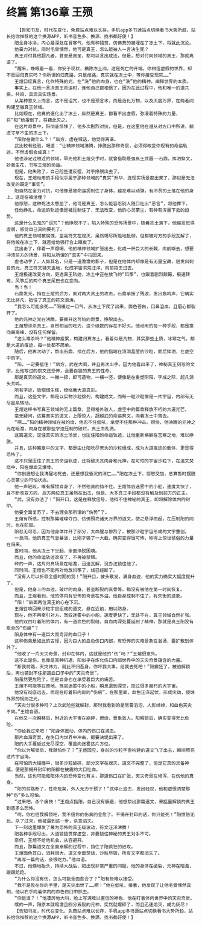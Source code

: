 # 终篇 第136章 王殒
        【告知书友，时代在变化，免费站点难以长存，手机app多书源站点切换看书大势所趋，站长给你推荐的这个换源APP，听书音色多、换源、找书都好使！】
       阳全身冰冷，内心最深处在冒寒气，他有种错觉，仿佛真的被埋在了冻土下，将就此沉沦。
       他奋力对抗，同时毛骨悚然，他可是真王，怎么能被人一言决生死？
       真王对付其他超凡者，甚至是真圣，都可以言出成法，但是，想对付同领域的真王，那就离谱了。
       “醒来，睁眼看一看，你安于现状，横陈冻土间，这是死亡的开端。你相信虚假的世界，却不愿回归真实吗？你所谓的归真路，只是歧路，真实就在冻土中，等你接受现实……”
       王煊口绽真言，化作特殊的光，在“洗”他的肉身，也在“洗”他的精神，阐释世界的本质。
       事实上，在他一言决真王命运时，连他自己都相信了，因为在此过程中，他和唯一的道共振，共鸣，具现真实场景。
       从某种意义上而言，这不是诅咒，也不是预言术，而是造化万物，以及灭度万界，在两者间构建至强真王领域。
       比如现在，他真的造化出了冻土，纵然是真王，都看不出虚假，弥漫着特殊的力量，将“阳”给撂倒了，将藉此灭之。
       在这片奇景中，阳彻底惊悚了，他多次剧烈对抗，但是，在这里他在遵从对方口中所讲，躺进寸草不生的冻土下。
       “阳你在做什么？！”后方，虚在喊话，他觉得离谱。
       武比较有经验，喝道：“让精神领域沸腾，挣脱出那种奇景，必须得改变你现有的命运轨迹，不然虚假会成真！”
       他也涉足过相近的领域，早先他和王煊交手时，就曾借助最强真王武器——石鼎，挥洒祭文，妙鼎生花，书写王煊的命运。
       但是，他失败了，自己险些遭反噬，对手挣脱出去了。
       现在，王煊动用的手段似乎属于那种领域的“真实”升华，连现实场景都出来了，那似是无法改变的既定“事实”。
       阳自然在全力对抗，可他像是被命运扼制住了身体，越发难以动弹，有冷冽的土落在他的身上，这是在被活埋？
       他惊怒，这种死法太憋屈了，他可是真王，怎么能容忍别人随口吐出“恶言”，将他葬下。
       任他挣扎，命运的轨迹像是被压制住了，无法改变，他的心灵蒙尘，有种有浑噩下去的趋势。
       这是什么见鬼的“诅咒”？他挣脱不了，陷入特殊的恐怖场景中，随着冻土落下，他越发觉得虚弱，感觉自己真的要死了。
       他的真王领域被腐蚀，至高符文在熄灭，虽然竭尽所能地抵御，但都被对方的手段瓦解了，将他按在冻土下，就差给他强行合上眼皮了。
       武出击了，伴着一声爆喝，他的精神领域扩张出去，化成一杆巨大的长戟，向前噼去，想要冲溃前方的场景，将阳从所谓的“真实”中拉回来。
       虚也动手了，人如其名，只是一道澹澹的影子，但是在他体内却像是有无量宝藏，迸发出刺目的光，真王符文铺天盖地，化成宇宙洪荒汪洋，向前拍击过去。
       王煊极速改变方向，更迭真王轨迹，冻土中正在放飞的“风筝”，也跟着剧烈颠簸，极速转弯，风筝后的两个真王尾巴也在变向。
       当！当！
       石鼎发光，挡在王煊的后方，面对两大真王的攻击，石鼎承接了残波，发出轰鸣声，它确实无比非凡，抵住了真王的符文浪涛。
       “我怎么可能会死……”阳缓过一口气，从冻土下爬了出来，面色苍白，口鼻溢血，且眉心都裂开了。
       他的元神之光在沸腾，要撕开这可怕的奇景，挣脱出去。
       王煊想诛杀真王，自然相当的吃力，这个级数的存在不好灭。他动用的每一种手段，都是推向最高峰，没有任何保留。
       “这么难杀吗？”他精神疲累，构建归真冻土，看着似是凡物，其实那些土质，冰寒之气，都是大道的痕迹，每一处都不简单。
       随后，他再次动了，祭出石鼎，挡在后方，他的指端在流淌晶莹的沙粒，而后挥洒，在虚空中刻字。
       “阳，一定要抵住！”后方，武在大喝，并且再次出手。因为他看出来了，神秘真王刻写的文字，比他写过的祭文还恐怖，会要自锁的真王的性命。
       那是真实的道文，一撇一捺，即可造物，一横一竖，便像是在重塑阴阳，字成之际，超凡源头共鸣。
       所有字迹，皆熠熠生辉，缭绕着大道真形。
       而且，这些文字，都是以实物沙粒排列，构建成文，而每一粒沙粒像是一片宇宙，内部有无尽星系转动。
       王煊这样书写真王领域的无上篇章，显得格外骇人，虚空中的篇章释放不朽的大道光芒。
       毫无疑问，这篇真实的道文，上限惊人，超越武的命运祭文，向着冻土中落去。
       “啊……”阳的精神领域在被灼烧，他忍不住低吼，承受不住那种冲击。很快，他沸腾的元神之光在暗澹，肉身在被那些字迹压制的破烂，真王血乱溅。
       这篇道文，定住真实的冻土场景，也压住阳的命运轨迹，让他重新横躺在苦寒之地，难以挣脱。
       并且，这种篇章中的文字，都是由让阳吃尽苦头的沙粒组成，成为大道痕迹的载体，更显得恐怖了。
       这不只是压住了真王的命运轨迹，还将破灭其肉身和元神，在可怕的宇宙沙粒下，在道文焚烧中，阳在爆血又爆骨。
       “你到底想让我清醒地死去，还是想我昏沉的消亡……”阳在冻土下，惊怒交加，总算暂时摆脱心灵蒙尘的可怕状态。
       他一声轻叹，唯有解锁自身了，不然他真的挡不住。王煊驾驭迷雾中的小船，速度太快了，且不断改变方向，后方两位真王虽然在出击，但是，大多真王手段都没有触及到前方的正主。
       “武，没有办法了！”阳开口，这是在释放信号，他挡不住神秘的真王，即将解除体内的封印。
       他要全面复苏了，不去理会那所谓的“伤势”了。
       王煊有所感，控制那篇璀璨夺目、仿佛照亮诸天万界的道文，使之悬浮而起，在压制阳的同时，也在防御。
       阳忍无可忍，因为他身体炸开了部分，太血腥与惨烈了，被那沙粒宇宙形成的文字重创。
       一息间，他的真王气息暴涨，比刚才强了一大截，确实变得很可怖，称得上惊世骇俗的力量在归来。
       霎时间，他从冻土下坐起，全面挣脱困境。
       而且，他的命运轨迹改变了，不再被禁锢。
       砰的一声，这片归真场景在暗澹，迅速瓦解，没办法锁住他了。
       同时间，王煊也不能再对他放风筝了，线已经断了。
       “没有人可以折辱全盛时期的我！”阳开口，披头散发，满身血迹，他的实力确实大幅度提升了。
       但是，他身上的血迹，破烂的肉身，甚至断裂的真骨等，都没有被他在第一时间恢复。
       而且，王煊看到，他的体内有恐怖的奇景在外溢，他自身控制不住了，有失衡的迹象。
       “阳！”后面两位真王的心在下沉。
       王煊召唤回来沙粒宇宙组成的道文，悬在近前，用以防身。
       现在，他不再牵引对方，驾驭迷雾中的小船，速度更快了，无处不在，真王领域自然扩张。
       他的双目盯着阳的体内，有一道血色的裂缝，自血肉深处蔓延到了精神，那就是真王阳没有愈合的“伤痕”？
       阳身体中有一道巨大而奇异的血口子！
       这种伤竟是如此的古怪，因为巨大的血色伤口内部，有恐怖的灾难景象在汹涌，要扩散到体外了。
       “他收了一片天灾奇景，封印在体内，这就是他的‘伤’吗？”王煊很意外。
       这不止是伤，也像是某种机遇，阳似乎在炼化伤口内部世界中的天灾奇景蕴含的力量。
       “断我前路，天灾伟力，就此不归吾身。你坏我大事，给我去死吧！”阳癫狂了，被迫解锁后，再也镇封不住那道血口子中的“天灾奇景”。
       阳虽然更危险了，但是自身也在承受着巨大的痛苦。
       王煊不可能等在原地，驾驭迷雾中的小船，瞬息退到深空，掠过很多腐朽的大宇宙。
       他没有彻底远去，而是在盯着阳内部的“伤痕”，在那里面，血色汪洋起伏，形成灾劫，侵蚀外界的规则之光。
       “天灾分很多种吗？上次武险些就解封，那时我看到的是黑雾滔滔，人影绰绰，和血色天灾不同。”王煊自语。
       在他又一次瞬移后，附近的大宇宙在崩碎，燃烧，景象骇人。阳解锁后，确实变得无比危险。
       “你给我过来吧！”阳身体震动，体内的伤口在滴血。
       那片血海奇景，在伤口内世界中冲击，都要决堤出来了。
       阳的大手蔓延过无尽深空，覆盖向迷雾这片方位。
       “你以为解锁后，我就怕你了？”王煊回应，身前的沙粒宇宙构建的道文飞了出去，瞬间照亮这片宇宙海。
       在可怕的大碰撞中，很多沙粒破碎，部分文字在熄灭，道文不完整了，但是它真的具备神威，便是那揭开封印的阳都在被震的大口吐血。
       当然，这也可能和阳体内的恐怖变化有关，那道伤口在扩张，天灾奇景在倾泻，在伤他的真身。
       “阳的前路断了，性命危矣，外人无力干预了！”武停止追击，发出轻叹，他和虚很清楚那种“伤”多么可怕。
       “过来吧，杀个痛快！”王煊点指阳，自己没有躲避，他想祭出那篇道文，来掂量解锁的真王到底多么恐怖。
       “呵，你也给我解锁吧，我不信你的伤真的全愈了。不揭开封印的话，你只能死！”阳愤怒无比，杀了过来，他被逼到这一步，杀意滔天。
       下一刻这里爆发了最为恐怖的真王级波动，符文汪洋沸腾！
       阳各种手段尽出，大道锁链贯穿虚空，非要锁住神秘的真王对手不可。
       奈何，王煊不给他机会，从容避开。
       而且，那篇道文在全面崩解的过程中，挡住了阳疯狂的进攻。
       王煊面色苍白，消耗很大，道文全面焚烧，沙粒尽毁，所有文字都消失了。
       “再写一篇的话，会很吃力。”他自语。
       不过，他倏地抬头，持续大战后，阳出现非常严重的问题，他的身体在破裂，元神在暗澹，踉踉跄跄。
       “为什么你没有伤，怎么可能全面愈合了？”阳有些难以接受。
       “我不是败在你的手里，是天灾出世了……啊！”他在低吼，接着，他发现了让他毛骨悚然真相，他以右手向着体内的血色伤口中抓去。
       “你是谁？！”他凄厉地大叫，脸上写满难以置信的神色，他在盯着体内世界中的天灾奇景。
       噗的一声，阳原本就暗澹且四分五裂的元神，突然就爆碎了，而且迅速熄灭，成为灰尽！
       【告知书友，时代在变化，免费站点难以长存，手机app多书源站点切换看书大势所趋，站长给你推荐的这个换源APP，听书音色多、换源、找书都好使！】